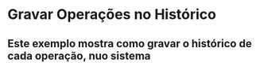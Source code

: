 # Gravar Operações no Histórico

## Este exemplo mostra como gravar o histórico de cada operação, nuo sistema